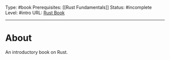 Type: #book
Prerequisites: [[Rust Fundamentals]]
Status: #incomplete 
Level: #intro 
URL: [Rust Book](https://doc.rust-lang.org/book/)

----
# About

An introductory book on Rust.